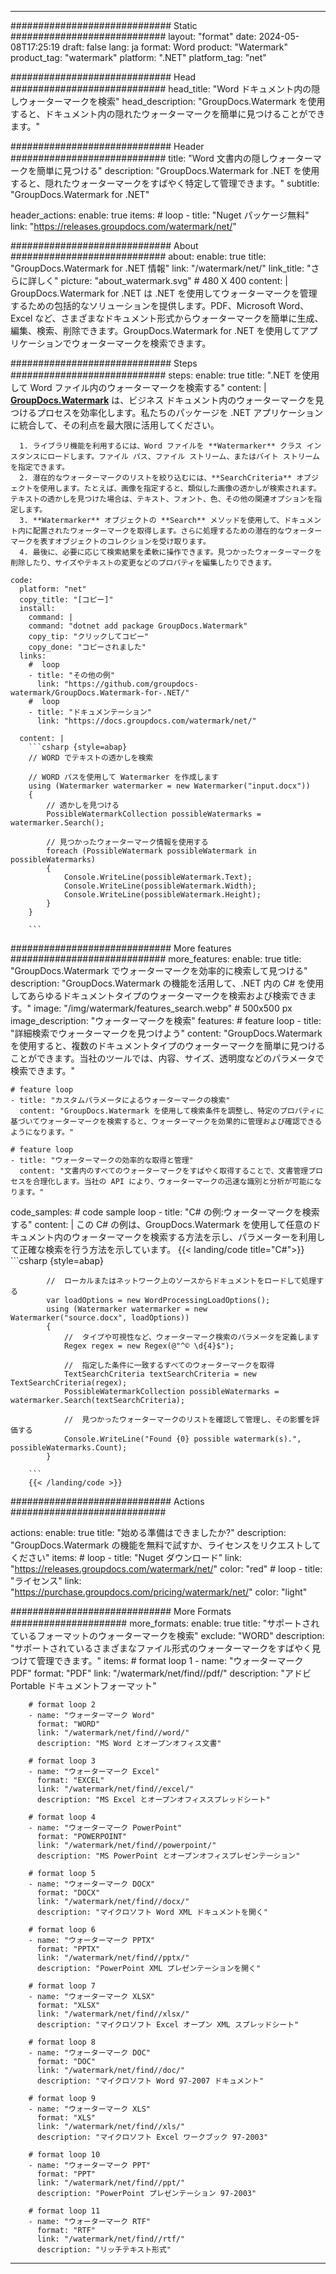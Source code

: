 
---
############################# Static ############################
layout: "format"
date:  2024-05-08T17:25:19
draft: false
lang: ja
format: Word
product: "Watermark"
product_tag: "watermark"
platform: ".NET"
platform_tag: "net"

############################# Head ############################
head_title: "Word ドキュメント内の隠しウォーターマークを検索"
head_description: "GroupDocs.Watermark を使用すると、ドキュメント内の隠れたウォーターマークを簡単に見つけることができます。"

############################# Header ############################
title: "Word 文書内の隠しウォーターマークを簡単に見つける" 
description: "GroupDocs.Watermark for .NET を使用すると、隠れたウォーターマークをすばやく特定して管理できます。"
subtitle: "GroupDocs.Watermark for .NET" 

header_actions:
  enable: true
  items:
    #  loop
    - title: "Nuget パッケージ無料"
      link: "https://releases.groupdocs.com/watermark/net/"
      
############################# About ############################
about:
    enable: true
    title: "GroupDocs.Watermark for .NET 情報"
    link: "/watermark/net/"
    link_title: "さらに詳しく"
    picture: "about_watermark.svg" # 480 X 400
    content: |
       GroupDocs.Watermark for .NET は .NET を使用してウォーターマークを管理するための包括的なソリューションを提供します。PDF、Microsoft Word、Excel など、さまざまなドキュメント形式からウォーターマークを簡単に生成、編集、検索、削除できます。GroupDocs.Watermark for .NET を使用してアプリケーションでウォーターマークを検索できます。

############################# Steps ############################
steps:
    enable: true
    title: ".NET を使用して Word ファイル内のウォーターマークを検索する"
    content: |
      **[GroupDocs.Watermark](https://products.groupdocs.com/watermark/net/)** は、ビジネス ドキュメント内のウォーターマークを見つけるプロセスを効率化します。私たちのパッケージを .NET アプリケーションに統合して、その利点を最大限に活用してください。
      
      1. ライブラリ機能を利用するには、Word ファイルを **Watermarker** クラス インスタンスにロードします。ファイル パス、ファイル ストリーム、またはバイト ストリームを指定できます。
      2. 潜在的なウォーターマークのリストを絞り込むには、**SearchCriteria** オブジェクトを使用します。たとえば、画像を指定すると、類似した画像の透かしが検索されます。テキストの透かしを見つけた場合は、テキスト、フォント、色、その他の関連オプションを指定します。
      3. **Watermarker** オブジェクトの **Search** メソッドを使用して、ドキュメント内に配置されたウォーターマークを取得します。さらに処理するための潜在的なウォーターマークを表すオブジェクトのコレクションを受け取ります。
      4. 最後に、必要に応じて検索結果を柔軟に操作できます。見つかったウォーターマークを削除したり、サイズやテキストの変更などのプロパティを編集したりできます。
   
    code:
      platform: "net"
      copy_title: "[コピー]"
      install:
        command: |
        command: "dotnet add package GroupDocs.Watermark"
        copy_tip: "クリックしてコピー"
        copy_done: "コピーされました"
      links:
        #  loop
        - title: "その他の例"
          link: "https://github.com/groupdocs-watermark/GroupDocs.Watermark-for-.NET/"
        #  loop
        - title: "ドキュメンテーション"
          link: "https://docs.groupdocs.com/watermark/net/"
          
      content: |
        ```csharp {style=abap}
        // WORD でテキストの透かしを検索

        // WORD パスを使用して Watermarker を作成します
        using (Watermarker watermarker = new Watermarker("input.docx"))
        {
            // 透かしを見つける
            PossibleWatermarkCollection possibleWatermarks = watermarker.Search();

            // 見つかったウォーターマーク情報を使用する
            foreach (PossibleWatermark possibleWatermark in possibleWatermarks)
            {
                Console.WriteLine(possibleWatermark.Text);
                Console.WriteLine(possibleWatermark.Width);
                Console.WriteLine(possibleWatermark.Height);
            }
        }
        
        ```            

############################# More features ############################
more_features:
  enable: true
  title: "GroupDocs.Watermark でウォーターマークを効率的に検索して見つける"
  description: "GroupDocs.Watermark の機能を活用して、.NET 内の C# を使用してあらゆるドキュメントタイプのウォーターマークを検索および検索できます。"
  image: "/img/watermark/features_search.webp" # 500x500 px
  image_description: "ウォーターマークを検索"
  features:
    # feature loop
    - title: "詳細検索でウォーターマークを見つけよう"
      content: "GroupDocs.Watermark を使用すると、複数のドキュメントタイプのウォーターマークを簡単に見つけることができます。当社のツールでは、内容、サイズ、透明度などのパラメータで検索できます。"

    # feature loop
    - title: "カスタムパラメータによるウォーターマークの検索"
      content: "GroupDocs.Watermark を使用して検索条件を調整し、特定のプロパティに基づいてウォーターマークを検索すると、ウォーターマークを効果的に管理および確認できるようになります。"

    # feature loop
    - title: "ウォーターマークの効率的な取得と管理"
      content: "文書内のすべてのウォーターマークをすばやく取得することで、文書管理プロセスを合理化します。当社の API により、ウォーターマークの迅速な識別と分析が可能になります。"
      
  code_samples:
    # code sample loop
    - title: "C# の例:ウォーターマークを検索する"
      content: |
        この C# の例は、GroupDocs.Watermark を使用して任意のドキュメント内のウォーターマークを検索する方法を示し、パラメーターを利用して正確な検索を行う方法を示しています。
        {{< landing/code title="C#">}}
        ```csharp {style=abap}
        
            //  ローカルまたはネットワーク上のソースからドキュメントをロードして処理する
            var loadOptions = new WordProcessingLoadOptions();
            using (Watermarker watermarker = new Watermarker("source.docx", loadOptions))
            {
                //  タイプや可視性など、ウォーターマーク検索のパラメータを定義します
                Regex regex = new Regex(@"^© \d{4}$");

                //  指定した条件に一致するすべてのウォーターマークを取得
                TextSearchCriteria textSearchCriteria = new TextSearchCriteria(regex);
                PossibleWatermarkCollection possibleWatermarks = watermarker.Search(textSearchCriteria);

                //  見つかったウォーターマークのリストを確認して管理し、その影響を評価する
                Console.WriteLine("Found {0} possible watermark(s).", possibleWatermarks.Count);
            }

        ```
        {{< /landing/code >}}


############################# Actions ############################

actions:
  enable: true
  title: "始める準備はできましたか?"
  description: "GroupDocs.Watermark の機能を無料で試すか、ライセンスをリクエストしてください"
  items:
    #  loop
    - title: "Nuget ダウンロード"
      link: "https://releases.groupdocs.com/watermark/net/"
      color: "red"
        #  loop
    - title: "ライセンス"
      link: "https://purchase.groupdocs.com/pricing/watermark/net/"
      color: "light"


############################# More Formats #####################
more_formats:
    enable: true
    title: "サポートされているフォーマットのウォーターマークを検索"
    exclude: "WORD"
    description: "サポートされているさまざまなファイル形式のウォーターマークをすばやく見つけて管理できます。"
    items: 
        # format loop 1
        - name: "ウォーターマーク PDF"
          format: "PDF"
          link: "/watermark/net/find//pdf/"
          description: "アドビ Portable ドキュメントフォーマット"

        # format loop 2
        - name: "ウォーターマーク Word"
          format: "WORD"
          link: "/watermark/net/find//word/"
          description: "MS Word とオープンオフィス文書"
          
        # format loop 3
        - name: "ウォーターマーク Excel"
          format: "EXCEL"
          link: "/watermark/net/find//excel/"
          description: "MS Excel とオープンオフィススプレッドシート"

        # format loop 4
        - name: "ウォーターマーク PowerPoint"
          format: "POWERPOINT"
          link: "/watermark/net/find//powerpoint/"
          description: "MS PowerPoint とオープンオフィスプレゼンテーション"

        # format loop 5
        - name: "ウォーターマーク DOCX"
          format: "DOCX"
          link: "/watermark/net/find//docx/"
          description: "マイクロソフト Word XML ドキュメントを開く"
          
        # format loop 6
        - name: "ウォーターマーク PPTX"
          format: "PPTX"
          link: "/watermark/net/find//pptx/"
          description: "PowerPoint XML プレゼンテーションを開く"
          
        # format loop 7
        - name: "ウォーターマーク XLSX"
          format: "XLSX"
          link: "/watermark/net/find//xlsx/"
          description: "マイクロソフト Excel オープン XML スプレッドシート"

        # format loop 8
        - name: "ウォーターマーク DOC"
          format: "DOC"
          link: "/watermark/net/find//doc/"
          description: "マイクロソフト Word 97-2007 ドキュメント"

        # format loop 9
        - name: "ウォーターマーク XLS"
          format: "XLS"
          link: "/watermark/net/find//xls/"
          description: "マイクロソフト Excel ワークブック 97-2003"

        # format loop 10
        - name: "ウォーターマーク PPT"
          format: "PPT"
          link: "/watermark/net/find//ppt/"
          description: "PowerPoint プレゼンテーション 97-2003"

        # format loop 11
        - name: "ウォーターマーク RTF"
          format: "RTF"
          link: "/watermark/net/find//rtf/"
          description: "リッチテキスト形式"

---